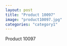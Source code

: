 ```yaml
---
layout: post
title: "Product 10097"
image: "product10097.jpg"
categories: "category1"
---
```

Product 10097
